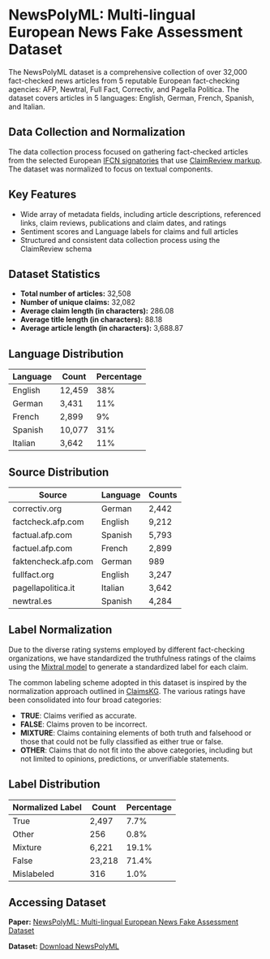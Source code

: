 # NewsPolyML: Multi-lingual European News Fake Assessment Dataset

The NewsPolyML dataset is a comprehensive collection of over 32,000 fact-checked news articles from 5 reputable European fact-checking agencies: AFP, Newtral, Full Fact, Correctiv, and Pagella Politica. The dataset covers articles in 5 languages: English, German, French, Spanish, and Italian.

## Data Collection and Normalization

The data collection process focused on gathering fact-checked articles from the selected European [IFCN signatories](https://ifcncodeofprinciples.poynter.org/signatories) that use [ClaimReview markup](https://developers.google.com/search/docs/appearance/structured-data/factcheck). The dataset was normalized to focus on textual components.

## Key Features

- Wide array of metadata fields, including article descriptions, referenced links, claim reviews, publications and claim dates, and ratings
- Sentiment scores and Language labels for claims and full articles
- Structured and consistent data collection process using the ClaimReview schema

## Dataset Statistics

- **Total number of articles:** 32,508
- **Number of unique claims:** 32,082
- **Average claim length (in characters):** 286.08
- **Average title length (in characters):** 88.18
- **Average article length (in characters):** 3,688.87

## Language Distribution

| Language | Count  | Percentage |
| -------- | ------ | ---------- |
| English  | 12,459 | 38%        |
| German   | 3,431  | 11%        |
| French   | 2,899  | 9%         |
| Spanish  | 10,077 | 31%        |
| Italian  | 3,642  | 11%        |

## Source Distribution

| Source              | Language | Counts |
| ------------------- | -------- | ------ |
| correctiv.org       | German   | 2,442  |
| factcheck.afp.com   | English  | 9,212  |
| factual.afp.com     | Spanish  | 5,793  |
| factuel.afp.com     | French   | 2,899  |
| faktencheck.afp.com | German   | 989    |
| fullfact.org        | English  | 3,247  |
| pagellapolitica.it  | Italian  | 3,642  |
| newtral.es          | Spanish  | 4,284  |

## Label Normalization

Due to the diverse rating systems employed by different fact-checking organizations, we have standardized the truthfulness ratings of the claims using the [Mixtral model](https://arxiv.org/abs/2401.04088) to generate a standardized label for each claim.

The common labeling scheme adopted in this dataset is inspired by the normalization approach outlined in [ClaimsKG](https://data.gesis.org/claimskg/). The various ratings have been consolidated into four broad categories:

- **TRUE**: Claims verified as accurate.
- **FALSE**: Claims proven to be incorrect.
- **MIXTURE**: Claims containing elements of both truth and falsehood or those that could not be fully classified as either true or false.
- **OTHER**: Claims that do not fit into the above categories, including but not limited to opinions, predictions, or unverifiable statements.

## Label Distribution

| Normalized Label | Count  | Percentage |
| ---------------- | ------ | ---------- |
| True             | 2,497  | 7.7%       |
| Other            | 256    | 0.8%       |
| Mixture          | 6,221  | 19.1%      |
| False            | 23,218 | 71.4%      |
| Mislabeled       | 316    | 1.0%       |

## Accessing Dataset

**Paper:** [NewsPolyML: Multi-lingual European News Fake Assessment Dataset](https://doi.org/10.1145/3643491.3660290)

**Dataset:** [Download NewsPolyML](https://drive.proton.me/urls/P816K00J64#CjS1s5m1xryG)
